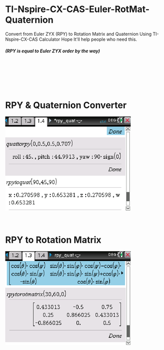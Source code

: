 # TI-Nspire-CX-CAS-Euler-RotMat-Quaternion
Convert from Euler ZYX (RPY) to Rotation Matrix and Quaternion Using TI-Nspire-CX-CAS Calculator
Hope It'll help people who need this.  
##### (RPY is equal to Euler ZYX order by the way)

  <br /><br /><br /><br />
  <br />
  
  
# RPY & Quaternion Converter  
<img src="/pictures/rpy_quat.png" width="400" >
  <br /><br /><br />
  
  
# RPY to Rotation Matrix  
<img src="/pictures/rpy_to_rotmat.png" width="400" >

